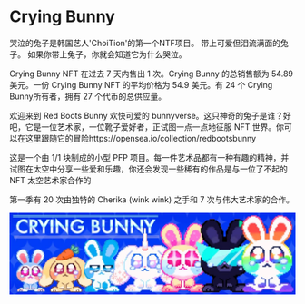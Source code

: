 # Crying Bunny

哭泣的兔子是韩国艺人'ChoiTion'的第一个NTF项目。 带上可爱但泪流满面的兔子。 如果你带上兔子，你就会知道它为什么哭泣。

Crying Bunny NFT 在过去 7 天内售出 1 次。Crying Bunny 的总销售额为 54.89 美元。一份 Crying Bunny NFT 的平均价格为 54.9 美元。有 24 个 Crying Bunny所有者，拥有 27 个代币的总供应量。

欢迎来到 Red Boots Bunny 欢快可爱的 bunnyverse。这只神奇的兔子是谁？好吧，它是一位艺术家，一位靴子爱好者，正试图一点一点地征服 NFT 世界。你可以在这里跟随它的冒险https://opensea.io/collection/redbootsbunny

这是一个由 1/1 块制成的小型 PFP 项目。每一件艺术品都有一种有趣的精神，并试图在太空中分享一些爱和乐趣，你还会发现一些稀有的作品是与一位了不起的 NFT 太空艺术家合作的

第一季有 20 次由独特的 Cherika (wink wink) 之手和 7 次与伟大艺术家的合作。

![NFT](unnamed.jpg)


